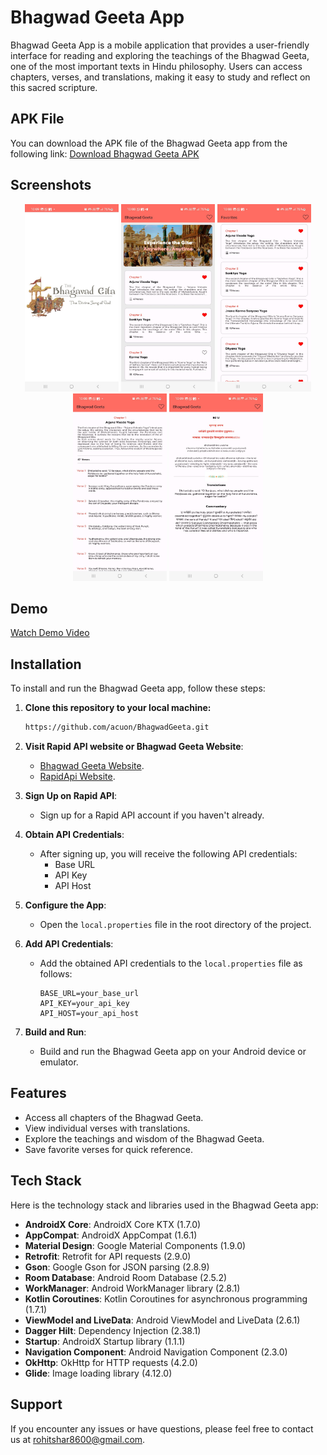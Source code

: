 # Bhagwad Geeta App

Bhagwad Geeta App is a mobile application that provides a user-friendly interface for reading and exploring the teachings of the Bhagwad Geeta, one of the most important texts in Hindu philosophy. Users can access chapters, verses, and translations, making it easy to study and reflect on this sacred scripture.

## APK File

You can download the APK file of the Bhagwad Geeta app from the following link:
[Download Bhagwad Geeta APK](https://github.com/acuon/BhagwadGeeta/tree/main/files/apk)

## Screenshots
<p align="center">
  <a href="https://github.com/acuon/BhagwadGeeta" title="Splash Screen"><img height="300" width="150" src="https://github.com/acuon/BhagwadGeeta/blob/main/files/screen_shots/bhagwad_geeta_app_ss1.png"></a>
  <a href="https://github.com/acuon/BhagwadGeeta" title="Home Screen"><img height="300" width="150" src="https://github.com/acuon/BhagwadGeeta/blob/main/files/screen_shots/bhagwad_geeta_app_ss2.png"></a>
  <a href="https://github.com/acuon/BhagwadGeeta" title="Favorites Screen"><img height="300" width="150" src="https://github.com/acuon/BhagwadGeeta/blob/main/files/screen_shots/bhagwad_geeta_app_ss3.jpg"></a>
  <a href="https://github.com/acuon/BhagwadGeeta" title="Chapter Screen"><img height="300" width="150" src="https://github.com/acuon/BhagwadGeeta/blob/main/files/screen_shots/bhagwad_geeta_app_ss4.jpg"></a>
  <a href="https://github.com/acuon/BhagwadGeeta" title="Verses Screen"><img height="300" width="150" src="https://github.com/acuon/BhagwadGeeta/blob/main/files/screen_shots/bhagwad_geeta_app_ss5.jpg"></a>
</p>

## Demo

[Watch Demo Video](https://drive.google.com/file/d/1hB7VIRrmKJkd7hjPn_XbRlFC2DK5TrkC/view?usp=sharing)

## Installation

To install and run the Bhagwad Geeta app, follow these steps:
1. **Clone this repository to your local machine:**

   ```bash
   https://github.com/acuon/BhagwadGeeta.git

2. **Visit Rapid API website or Bhagwad Geeta Website**:
   - [Bhagwad Geeta Website](https://bhagavadgita.io/).
   - [RapidApi Website](https://rapidapi.com/bhagavad-gita-bhagavad-gita-default/api/bhagavad-gita3/).

4. **Sign Up on Rapid API**:
   - Sign up for a Rapid API account if you haven't already.

5. **Obtain API Credentials**:
   - After signing up, you will receive the following API credentials:
     - Base URL
     - API Key
     - API Host

6. **Configure the App**:
   - Open the `local.properties` file in the root directory of the project.

6. **Add API Credentials**:
   - Add the obtained API credentials to the `local.properties` file as follows:
     ```local.properties
     BASE_URL=your_base_url
     API_KEY=your_api_key
     API_HOST=your_api_host
     ```

8. **Build and Run**:
   - Build and run the Bhagwad Geeta app on your Android device or emulator.

## Features

- Access all chapters of the Bhagwad Geeta.
- View individual verses with translations.
- Explore the teachings and wisdom of the Bhagwad Geeta.
- Save favorite verses for quick reference.

## Tech Stack

Here is the technology stack and libraries used in the Bhagwad Geeta app:

- **AndroidX Core**: AndroidX Core KTX (1.7.0)
- **AppCompat**: AndroidX AppCompat (1.6.1)
- **Material Design**: Google Material Components (1.9.0)
- **Retrofit**: Retrofit for API requests (2.9.0)
- **Gson**: Google Gson for JSON parsing (2.8.9)
- **Room Database**: Android Room Database (2.5.2)
- **WorkManager**: Android WorkManager library (2.8.1)
- **Kotlin Coroutines**: Kotlin Coroutines for asynchronous programming (1.7.1)
- **ViewModel and LiveData**: Android ViewModel and LiveData (2.6.1)
- **Dagger Hilt**: Dependency Injection (2.38.1)
- **Startup**: AndroidX Startup library (1.1.1)
- **Navigation Component**: Android Navigation Component (2.3.0)
- **OkHttp**: OkHttp for HTTP requests (4.2.0)
- **Glide**: Image loading library (4.12.0)

## Support

If you encounter any issues or have questions, please feel free to contact us at [rohitshar8600@gmail.com](mailto:rohitshar800@gmail.com).

